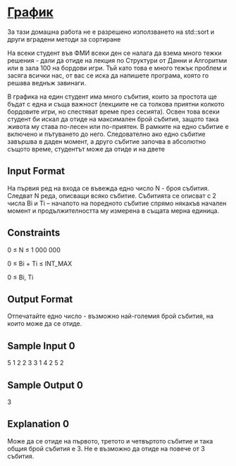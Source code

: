 # [График](https://www.hackerrank.com/contests/practice-2-sda/challenges/schedule-sda)

За тази домашна работа не е разрешено използването на std::sort и други вградени методи за сортиране

На всеки студент във ФМИ всеки ден се налага да взема много тежки решения - дали да отиде на лекция по Структури от Данни и Алгоритми или в зала 100 на бордови игри. Тъй като това е много тежък проблем и засяга всички нас, от вас се иска да напишете програма, която го решава веднъж завинаги.

В графика на един студент има много събития, които за простота ще бъдат с една и съща важност (лекциите не са толкова приятни колкото бордовите игри, но спестяват време през сесията). Освен това всеки студент би искал да отиде на максимален брой събития, защото така живота му става по-лесен или по-приятен. В рамките на едно събитие е включено и пътуването до него. Следователно ако едно събитие завършва в даден момент, а друго събитие започва в абсолютно същото време, студентът може да отиде и на двете

## Input Format

На първия ред на входа се въвежда едно число N - броя събития. Следват N реда, описващи всяко събитие. Събитията се описват с 2 числа Bi и Тi – началото на поредното събитие спрямо някакъв начален момент и продължителността му измерена в същата мерна единица.

## Constraints

0 ≤ N ≤ 1 000 000

0 ≤ Bi + Ti ≤ INT_MAX

0 ≤ Bi, Ti

## Output Format

Отпечатайте едно число - възможно най-големия брой събития, на които може да се отиде.

## Sample Input 0

5
1 2
2 3
3 1
4 2
5 2

## Sample Output 0

3

## Explanation 0

Може да се отиде на първото, третото и четвъртото събитие и така общия брой събития е 3. Не е възможно да отиде на повече от 3 събития.
